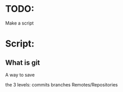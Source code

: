 





# TODO:

Make a script





# Script:

## What is git
A way to save




the 3 levels:
commits
branches
Remotes/Repositories



